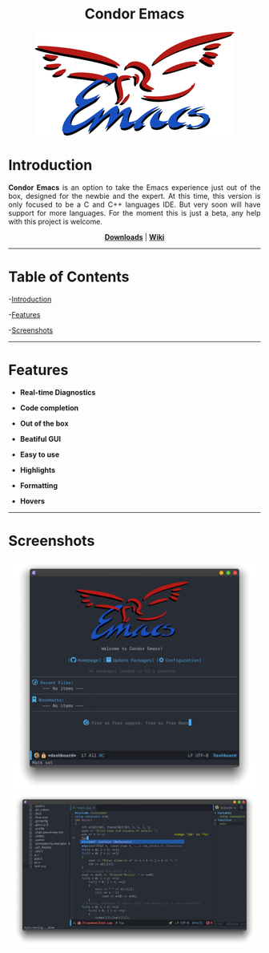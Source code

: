 <h1 align="center">Condor Emacs</h1>
<p align="center">
  <img src="https://github.com/apemangr/Condor-Emacs/blob/master/CondorEmacs.png" alt="Condor Emacs" title="" />
</p>

# Introduction

<p align="justify">
  <b>Condor Emacs</b> is an option to take the Emacs experience just out of the box, designed for the newbie and the expert.
 At this time, this version is only focused to be a C and C++ languages IDE. But very soon will have support for more languages.
  For the moment this is just a beta, any help with this project is welcome.
</p>

<p align="center">
  <a href="https://github.com/apemangr/Condor-Emacs/releases"><b>Downloads</b></a> |
  <a href="https://github.com/apemangr/Condor-Emacs/wiki/"><b>Wiki</b></a> 
</p>

***






# Table of Contents

-[Introduction](#introduction)

-[Features](#features)

-[Screenshots](#screenshots)

***

# Features

- **Real-time Diagnostics**

- **Code completion**

- **Out of the box**

- **Beatiful GUI**

- **Easy to use**

- **Highlights**

- **Formatting**

- **Hovers**

***

# Screenshots

<p align="center">
  <img src="images/CondorEmacsDash.png" alt="Condor Emacs" title="" />
  <img src="images/CondorEmacsCode.png" alt="Coding" title="" />

</p>


